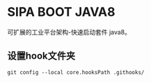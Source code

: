 # SIPA BOOT JAVA8

可扩展的工业平台架构-快速启动套件 java8。

## 设置hook文件夹

```shell
git config --local core.hooksPath .githooks/
```
